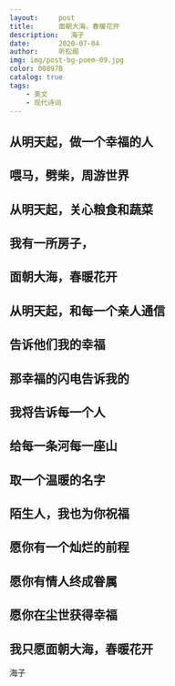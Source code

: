 ```yaml
---
layout:     post
title:      面朝大海，春暖花开
description:   海子
date:       2020-07-04
author:     听松阁
img: img/post-bg-poem-09.jpg
color: 00897B
catalog: true
tags:
    - 美文
    - 现代诗词
---
```


## 从明天起，做一个幸福的人

## 喂马，劈柴，周游世界

## 从明天起，关心粮食和蔬菜

## 我有一所房子，

## 面朝大海，春暖花开

## 从明天起，和每一个亲人通信

## 告诉他们我的幸福

## 那幸福的闪电告诉我的

## 我将告诉每一个人

## 给每一条河每一座山

## 取一个温暖的名字

## 陌生人，我也为你祝福

## 愿你有一个灿烂的前程

## 愿你有情人终成眷属

## 愿你在尘世获得幸福

## 我只愿面朝大海，春暖花开


海子